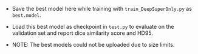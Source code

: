 * Save the best model here while training with `train_DeepSuperOnly.py` as `best.model`. 

* Load this best model as checkpoint in `test.py` to evaluate on the validation set and report dice similarity score and HD95.

* NOTE: The best models could not be uploaded due to size limits.

